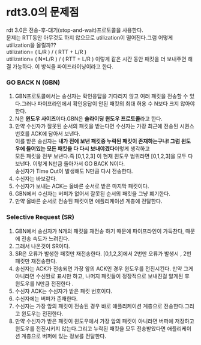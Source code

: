 # rdt3.0의 문제점
rdt 3.0은 전송-후-대기(stop-and-wait)프로토콜을 사용한다.    
문제는 RTT동안 아무것도 하지 않으므로 utilization이 떨어진다.그럼 어떻게 utilization을 올릴까??      
utilization= ( L/R ) / ( RTT + L/R )        
utilization=  ( N*L/R ) / ( RTT + L/R ) 이렇게 같은 시간 동안 패킷을 더 보내주면 해결 가능하다. 이 방식을 파이프라이닝이라고 한다.    

### GO BACK N (GBN) 
1. GBN프로토콜에서는 송신자는 확인응답을 기다리지 않고 여러 패킷을 전송할 수 있다.그러나 파이프라인에서 확인응답이 안된 패킷의 최대 허용 수 N보다 크지 않아야 한다.         
2. N은 **윈도우 사이즈**이다.GBN은 **슬라이딩 윈도우 프로토콜**라고 한다.    
3. 만약 수신자가 잘못된 순서의 패킷을 받는다면 수신자는 가장 최근에 전송된 시퀀스번호를 ACK에 담아서 보낸다.      
   이를 받은 송신자는 **내가 전에 보낸 패킷중 누락된 패킷이 존재하는구나! 그럼 윈도우에 들어있는 모든 패킷을 다 다시 보내야겠다**이렇게 생각하고        
   모든 패킷을 전부 보낸다.즉 [0,1,2,3] 이 현재 윈도우 범위라면 [0,1,2,3]을 모두 다 보낸다. 이렇게 N만큼 돌아가서 GO BACK N이다.       
   송신자가 Time Out이 발생해도 N만큼 다시 전송한다.      
4. 수신자는 바보같다.     
5. 수신자가 보내는 ACK는 올바른 순서로 받은 마지막 패킷이다.     
6. GBN에서 수신자는 버퍼가 없어서 잘못된 순서의 패킷을 그냥 폐기한다.       
7. 만약 올바른 순서로 전송된 패킷이면 애플리케이션 계층에 전달한다.     

### Selective Request (SR)  
1. GBN에서 송신자가 N개의 패킷을 재전송 하기 때문에 파이프라인이 가득찬다, 때문에 전송 속도가 느려진다.     
2. 그래서 나온것이 SR이다.       
3. SR은 오류가 발생한 패킷만 재전송한다. [0,1,2,3]에서 2번만 오류가 발생시 , 2번 패킷만 재전송한다.         
4. 송신자는 ACK가 전송되면 가장 앞의 ACK인 경우 윈도우를 전진시킨다. 만약 그게 아니라면 수신완료 표시만 하고, 
    나머지 패킷들이 정장적으로 보내진걸 알게된 후 윈도우를 N만큼 전진한다 .       
6. 수신자 ACK는 수신자가 받은 패킷 번호이다.    
7. 수신자에는 버퍼가 존재한다.    
8. 수신자는 가장 앞의  패킷이 전송된 경우 바로 애플리케이션 계층으로 전송한다.그리고 윈도우는 전진한다. 
9. 만약 수신자가 받은 패킷이 윈도우에서 가장 앞의 패킷이 아니라면 
   버퍼에 저장하고 윈도우를 전진시키지 않는다.그리고 누락된 패킷을 모두 전송받았다면 애플리케이션 계층으로 버퍼에 있는 정보를 전달한다.         

